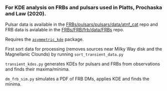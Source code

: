 ### For KDE analysis on FRBs and pulsars used in Platts, Prochaska and Law (2020).

Pulsar data is available in the [FRBs/pulsars/pulsars/data/atnf_cat](https://github.com/FRBs/pulsars/tree/master/pulsars/data/atnf_cat) repo and FRB data is avialable in the [FRBs/FRB/frb/data/FRBs](https://github.com/FRBs/FRB/tree/master/frb/data/FRBs) repo.

Requires the [`asymmetric_kde`](https://github.com/tillahoffmann/asymmetric_kde) package.

First sort data for processing (removes sources near Milky Way disk and the Magnellanic Clounds) by running `sort_transient_data.py`

`transient_kdes.py` generates KDEs for pulsars and FRBs from observations and finds their maxima/minima.

`dm_frb_sim.py` simulates a PDF of FRB DMs, applies KDE and finds the minima.
